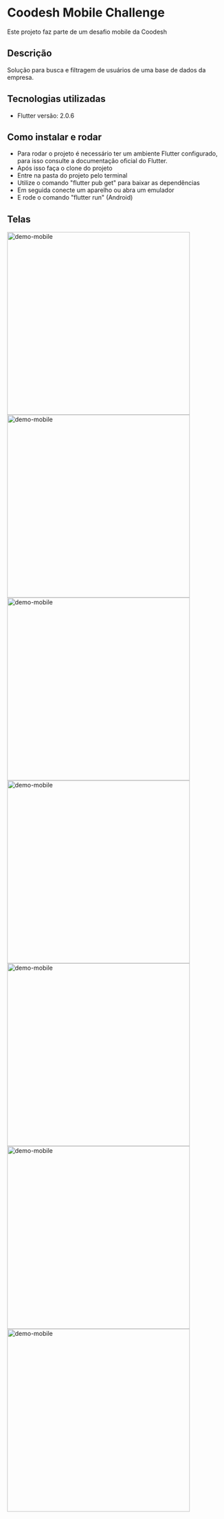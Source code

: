 # Coodesh Mobile Challenge 

Este projeto faz parte de um desafio mobile da Coodesh

## Descrição

Solução para busca e filtragem de usuários de uma base de dados da empresa.

## Tecnologias utilizadas
- Flutter versão: 2.0.6

## Como instalar e rodar
- Para rodar o projeto é necessário ter um ambiente Flutter configurado, para isso consulte a documentação oficial do Flutter.
- Após isso faça o clone do projeto
- Entre na pasta do projeto pelo terminal
- Utilize o comando "flutter pub get" para baixar as dependências
- Em seguida conecte um aparelho ou abra um emulador
- E rode o comando "flutter run" (Android)

## Telas

<div>
  <img src="https://i.imgur.com/QCiFCZ6.gif" alt="demo-mobile" height="425">
  <img src="https://i.imgur.com/v82AJmf.gif" alt="demo-mobile" height="425">
  <img src="https://i.imgur.com/PbPGsUX.gif" alt="demo-mobile" height="425">
  <img src="https://i.imgur.com/1WL5G95.gif" alt="demo-mobile" height="425">
  <img src="https://i.imgur.com/cM0P91p.gif" alt="demo-mobile" height="425">
  <img src="https://i.imgur.com/p0hQnab.gif" alt="demo-mobile" height="425">
  <img src="https://i.imgur.com/0vBVYj3.gif" alt="demo-mobile" height="425">
</div>
